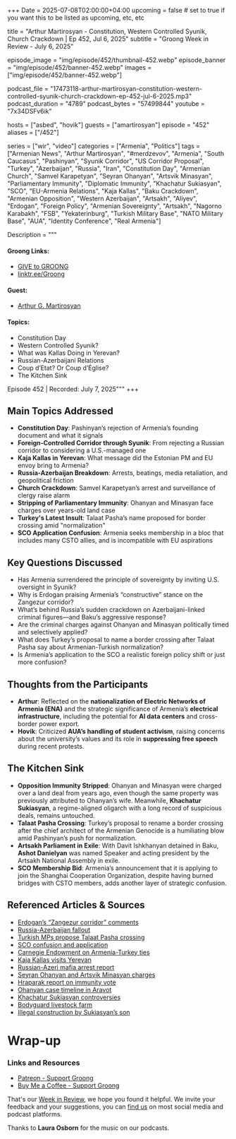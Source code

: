 +++
Date = 2025-07-08T02:00:00+04:00
upcoming = false # set to true if you want this to be listed as upcoming, etc, etc

title = "Arthur Martirosyan - Constitution, Western Controlled Syunik, Church Crackdown | Ep 452, Jul 6, 2025"
subtitle = "Groong Week in Review - July 6, 2025"

episode_image = "img/episode/452/thumbnail-452.webp"
episode_banner = "img/episode/452/banner-452.webp"
images = ["img/episode/452/banner-452.webp"]

podcast_file     = "17473118-arthur-martirosyan-constitution-western-controlled-syunik-church-crackdown-ep-452-jul-6-2025.mp3"
podcast_duration = "4789"
podcast_bytes    = "57499844"
youtube = "7x34DSFv6ik"

hosts = ["asbed", "hovik"]
guests = ["amartirosyan"]
episode = "452"
aliases = ["/452"]

series = ["wir", "video"]
categories = ["Armenia", "Politics"]
tags = ["Armenian News", "Arthur Martirosyan", "#merdzevov", "Armenia", "South Caucasus", "Pashinyan", "Syunik Corridor", "US Corridor Proposal", "Turkey", "Azerbaijan", "Russia", "Iran", "Constitution Day", "Armenian Church", "Samvel Karapetyan", "Seyran Ohanyan", "Artsvik Minasyan", "Parliamentary Immunity", "Diplomatic Immunity", "Khachatur Sukiasyan", "SCO", "EU-Armenia Relations", "Kaja Kallas", "Baku Crackdown", "Armenian Opposition", "Western Azerbaijan", "Artsakh", "Aliyev", "Erdogan", "Foreign Policy", "Armenian Sovereignty", "Artsakh", "Nagorno Karabakh", "FSB", "Yekaterinburg", "Turkish Military Base", "NATO Military Base", "AUA", "Identity Conference", "Real Armenia"]

Description = """

#### Groong Links:
* [GIVE to GROONG](https://podcasts.groong.org/donate)
* [linktr.ee/Groong](https://linktr.ee/groong)

#### Guest:
* [Arthur G. Martirosyan](https://podcasts.groong.org/guest/amartirosyan)

#### Topics:
* Constitution Day
* Western Controlled Syunik?
* What was Kallas Doing in Yerevan?
* Russian-Azerbaijani Relations
* Coup d’Etat? Or Coup d’Église?
* The Kitchen Sink

Episode 452 | Recorded: July 7, 2025"""
+++

## Main Topics Addressed
- **Constitution Day**: Pashinyan’s rejection of Armenia’s founding document and what it signals
- **Foreign-Controlled Corridor through Syunik**: From rejecting a Russian corridor to considering a U.S.-managed one
- **Kaja Kallas in Yerevan**: What message did the Estonian PM and EU envoy bring to Armenia?
- **Russia-Azerbaijan Breakdown**: Arrests, beatings, media retaliation, and geopolitical friction
- **Church Crackdown**: Samvel Karapetyan’s arrest and surveillance of clergy raise alarm
- **Stripping of Parliamentary Immunity**: Ohanyan and Minasyan face charges over years-old land case
- **Turkey's Latest Insult**: Talaat Pasha’s name proposed for border crossing amid "normalization"
- **SCO Application Confusion**: Armenia seeks membership in a bloc that includes many CSTO allies, and is incompatible with EU aspirations

## Key Questions Discussed
- Has Armenia surrendered the principle of sovereignty by inviting U.S. oversight in Syunik?
- Why is Erdogan praising Armenia’s “constructive” stance on the Zangezur corridor?
- What’s behind Russia’s sudden crackdown on Azerbaijani-linked criminal figures—and Baku’s aggressive response?
- Are the criminal charges against Ohanyan and Minasyan politically timed and selectively applied?
- What does Turkey’s proposal to name a border crossing after Talaat Pasha say about Armenian-Turkish normalization?
- Is Armenia’s application to the SCO a realistic foreign policy shift or just more confusion?

## Thoughts from the Participants
- **Arthur**: Reflected on the **nationalization of Electric Networks of Armenia (ENA)** and the strategic significance of Armenia’s **electrical infrastructure**, including the potential for **AI data centers** and cross-border power export.
- **Hovik**: Criticized **AUA’s handling of student activism**, raising concerns about the university’s values and its role in **suppressing free speech** during recent protests.

## The Kitchen Sink
- **Opposition Immunity Stripped**: Ohanyan and Minasyan were charged over a land deal from years ago, even though the same property was previously attributed to Ohanyan’s wife. Meanwhile, **Khachatur Sukiasyan**, a regime-aligned oligarch with a long record of suspicious deals, remains untouched.
- **Talaat Pasha Crossing**: Turkey’s proposal to rename a border crossing after the chief architect of the Armenian Genocide is a humiliating blow amid Pashinyan’s push for normalization.
- **Artsakh Parliament in Exile**: With Davit Ishkhanyan detained in Baku, **Ashot Danielyan** was named Speaker and acting president by the Artsakh National Assembly in exile.
- **SCO Membership Bid**: Armenia’s announcement that it is applying to join the Shanghai Cooperation Organization, despite having burned bridges with CSTO members, adds another layer of strategic confusion.

## Referenced Articles & Sources
- [Erdogan’s “Zangezur corridor” comments](https://news.am/eng/news/823611.html)  
- [Russia-Azerbaijan fallout](https://www.dw.com/en/russia-is-moscow-losing-azerbaijan-as-an-ally/a-73147334)  
- [Turkish MPs propose Talaat Pasha crossing](https://asbarez.com/lawmakers-want-to-rename-turkish-border-crossing-to-after-talaat-pasha/)  
- [SCO confusion and application](https://www.azatutyun.am/a/33463229.html)  
- [Carnegie Endowment on Armenia-Turkey ties](https://carnegieendowment.org/russia-eurasia/politika/2025/06/armenia-turkiye-rapprochement?lang=en)  
- [Kaja Kallas visits Yerevan](https://armenpress.am/en/article/1223776)  
- [Russian-Azeri mafia arrest report](https://armenpress.am/en/article/1223719)  
- [Seyran Ohanyan and Artsvik Minasyan charges](https://armenpress.am/en/article/1224254)  
- [Hraparak report on immunity vote](https://hraparak.am/post/51da9c2a2c0ce381955b34054045e883)  
- [Ohanyan case timeline in Aravot](https://www.aravot.am/2025/06/13/1493591/)  
- [Khachatur Sukiasyan controversies](https://hetq.am/hy/article/139330)  
- [Bodyguard livestock farm](https://hetq.am/en/article/167698)  
- [Illegal construction by Sukiasyan’s son](https://news.am/arm/news/695109.html)

# Wrap-up

### **Links and Resources**

* [Patreon - Support Groong](https://www.patreon.com/ann_groong)
* [Buy Me a Coffee - Support Groong](https://www.buymeacoffee.com/groong)

That's our [Week in Review](https://podcasts.groong.org/), we hope you found it helpful. We invite your feedback and your suggestions, you can [find us](https://linktr.ee/groong) on most social media and podcast platforms.

Thanks to __Laura Osborn__ for the music on our podcasts.

